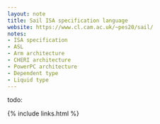 ```yaml
---
layout: note
title: Sail ISA specification language
website: https://www.cl.cam.ac.uk/~pes20/sail/
notes:
- ISA specification
- ASL
- Arm architecture
- CHERI architecture
- PowerPC architecture
- Dependent type
- Liquid type
---
```


todo:

{% include links.html %}
